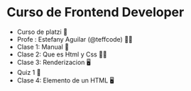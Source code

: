 # Curso de Frontend Developer
* Curso de platzi 💚
* Profe : Estefany Aguilar (@teffcode) 👩‍💻
* Clase 1: Manual 📖
* Clase 2: Que es Html y Css 🩻🎨
* Clase 3: Renderizacion 🖥️
* Quiz 1 🎯
* Clase 4: Elemento de un HTML 🖥️